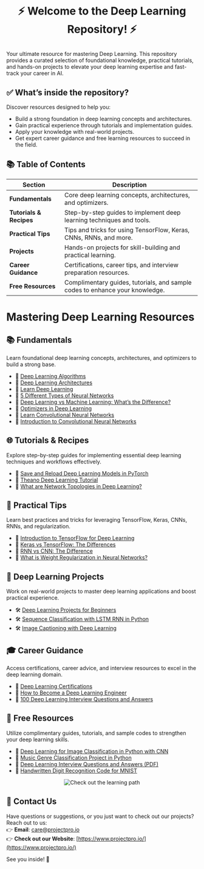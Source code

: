 # <p align="center">⚡ Welcome to the Deep Learning Repository! ⚡</p>
Your ultimate resource for mastering Deep Learning. This repository provides a curated selection of foundational knowledge, practical tutorials, and hands-on projects to elevate your deep learning expertise and fast-track your career in AI.


## ✅ What’s inside the repository?
Discover resources designed to help you:
- Build a strong foundation in deep learning concepts and architectures.
- Gain practical experience through tutorials and implementation guides.
- Apply your knowledge with real-world projects.
- Get expert career guidance and free learning resources to succeed in the field.



## 📚 Table of Contents
| Section              | Description                                                                 |
|----------------------|-----------------------------------------------------------------------------|
| **Fundamentals**     | Core deep learning concepts, architectures, and optimizers.                |
| **Tutorials & Recipes** | Step-by-step guides to implement deep learning techniques and tools.      |
| **Practical Tips**   | Tips and tricks for using TensorFlow, Keras, CNNs, RNNs, and more.          |
| **Projects**         | Hands-on projects for skill-building and practical learning.               |
| **Career Guidance**  | Certifications, career tips, and interview preparation resources.          |
| **Free Resources**   | Complimentary guides, tutorials, and sample codes to enhance your knowledge. |



# Mastering Deep Learning Resources

## 📚 Fundamentals
Learn foundational deep learning concepts, architectures, and optimizers to build a strong base.
- 📝 [Deep Learning Algorithms](https://www.projectpro.io/article/deep-learning-algorithms/443)
- 📝 [Deep Learning Architectures](https://www.projectpro.io/article/deep-learning-architectures/996)
- 📝 [Learn Deep Learning](https://www.projectpro.io/article/learn-deep-learning/725)
- 📝 [5 Different Types of Neural Networks](https://www.projectpro.io/article/5-different-types-of-neural-networks/431)
- 📝 [Deep Learning vs Machine Learning: What’s the Difference?](https://www.projectpro.io/article/deep-learning-vs-machine-learning-whats-the-difference/414)
- 📝 [Optimizers in Deep Learning](https://www.projectpro.io/article/optimizers-in-deep-learning/983)
- 📝 [Learn Convolutional Neural Networks](https://www.projectpro.io/article/learn-convolutional-neural-networks/803)
- 📝 [Introduction to Convolutional Neural Networks](https://www.projectpro.io/article/introduction-to-convolutional-neural-networks-algorithm-architecture/560)

## 🌐 Tutorials & Recipes
Explore step-by-step guides for implementing essential deep learning techniques and workflows effectively.
- 📝 [Save and Reload Deep Learning Models in PyTorch](https://www.projectpro.io/recipes/save-reload-deep-learning-model-pytorch)
- 📝 [Theano Deep Learning Tutorial](https://www.projectpro.io/data-science-in-python-tutorial/theano-deep-learning-tutorial-)
- 📝 [What are Network Topologies in Deep Learning?](https://www.projectpro.io/recipes/what-are-network-topologies-deep-learning)

## 🧠 Practical Tips
Learn best practices and tricks for leveraging TensorFlow, Keras, CNNs, RNNs, and regularization.
- 📝 [Introduction to TensorFlow for Deep Learning](https://www.projectpro.io/article/introduction-to-tensorflow-for-deep-learning/403)
- 📝 [Keras vs TensorFlow: The Differences](https://www.projectpro.io/article/keras-vs-tensorflow-the-differences/454)
- 📝 [RNN vs CNN: The Difference](https://www.projectpro.io/article/rnn-vs-cnn-the-difference/491)
- 📝 [What is Weight Regularization in Neural Networks?](https://www.projectpro.io/recipes/what-is-weight-regularization-neural-networks)

## 🚀 Deep Learning Projects
Work on real-world projects to master deep learning applications and boost practical experience.
- 🛠️ [Deep Learning Projects for Beginners](https://www.projectpro.io/article/deep-learning-projects-for-beginners/441)
- 🛠️ [Sequence Classification with LSTM RNN in Python](https://www.projectpro.io/project-use-case/sequence-classification-with-lstm-rnn-in-python)
- 🛠️ [Image Captioning with Deep Learning](https://www.projectpro.io/article/image-captioning-deep-learning-project/717)

## 🎓 Career Guidance
Access certifications, career advice, and interview resources to excel in the deep learning domain.
- 📝 [Deep Learning Certifications](https://www.projectpro.io/article/deep-learning-certifications/1030)
- 📝 [How to Become a Deep Learning Engineer](https://www.projectpro.io/article/how-to-become-a-deep-learning-engineer/525)
- 📝 [100 Deep Learning Interview Questions and Answers](https://www.projectpro.io/article/100-deep-learning-interview-questions-and-answers-for-2021/419)

## 🎁 Free Resources
Utilize complimentary guides, tutorials, and sample codes to strengthen your deep learning skills.
- 📄 [Deep Learning for Image Classification in Python with CNN](https://www.projectpro.io/article/deep-learning-for-image-classification-in-python-with-cnn/418)
- 📄 [Music Genre Classification Project in Python](https://www.projectpro.io/article/music-genre-classification-project-python-code/566)
- 📄 [Deep Learning Interview Questions and Answers (PDF)](https://www.projectpro.io/free-learning-resources/deep-learning-interview-questions-and-answers-pdf)
- 📄 [Handwritten Digit Recognition Code for MNIST](https://www.projectpro.io/free-learning-resources/handwritten-digit-recognition-python-code-mnist)





<p align="center">
  <a href="https://www.projectpro.io/learning-paths/deep-learning-roadmap" target="_blank" style="text-decoration: none;">
    <img src="https://img.shields.io/badge/Check%20out%20the%20learning%20path-28a745?style=for-the-badge&logo=none&logoColor=white" alt="Check out the learning path">
  </a>
</p>


## 💬 Contact Us  
Have questions or suggestions, or you just want to check out our projects? Reach out to us:  
👉 **Email**: care@projectpro.io  
👉 **Check out our Website**: [https://www.projectpro.io/](https://www.projectpro.io/)  

See you inside! 👋
